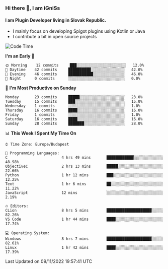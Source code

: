 ### Hi there 👋, I am iGniSs

#### I am Plugin Developer living in Slovak Republic.
- I mainly focus on developing Spigot plugins using Kotlin or Java
- I contribute a bit in open source projects

<!--START_SECTION:waka-->
![Code Time](http://img.shields.io/badge/Code%20Time-958%20hrs%2043%20mins-blue)

**I'm an Early 🐤** 

```text
🌞 Morning    12 commits     ███░░░░░░░░░░░░░░░░░░░░░░   12.0% 
🌆 Daytime    42 commits     ██████████░░░░░░░░░░░░░░░   42.0% 
🌃 Evening    46 commits     ███████████░░░░░░░░░░░░░░   46.0% 
🌙 Night      0 commits      ░░░░░░░░░░░░░░░░░░░░░░░░░   0.0%

```
📅 **I'm Most Productive on Sunday** 

```text
Monday       23 commits     █████░░░░░░░░░░░░░░░░░░░░   23.0% 
Tuesday      15 commits     ███░░░░░░░░░░░░░░░░░░░░░░   15.0% 
Wednesday    1 commits      ░░░░░░░░░░░░░░░░░░░░░░░░░   1.0% 
Thursday     16 commits     ████░░░░░░░░░░░░░░░░░░░░░   16.0% 
Friday       1 commits      ░░░░░░░░░░░░░░░░░░░░░░░░░   1.0% 
Saturday     16 commits     ████░░░░░░░░░░░░░░░░░░░░░   16.0% 
Sunday       28 commits     ███████░░░░░░░░░░░░░░░░░░   28.0%

```


📊 **This Week I Spent My Time On** 

```text
⌚︎ Time Zone: Europe/Budapest

💬 Programming Languages: 
C                        4 hrs 49 mins       ████████████░░░░░░░░░░░░░   48.98% 
ObjectiveC               2 hrs 13 mins       █████░░░░░░░░░░░░░░░░░░░░   22.66% 
Python                   1 hr 12 mins        ███░░░░░░░░░░░░░░░░░░░░░░   12.25% 
Text                     1 hr 6 mins         ██░░░░░░░░░░░░░░░░░░░░░░░   11.22% 
JavaScript               12 mins             ░░░░░░░░░░░░░░░░░░░░░░░░░   2.19%

🔥 Editors: 
CLion                    8 hrs 5 mins        ████████████████████░░░░░   82.26% 
VS Code                  1 hr 44 mins        ████░░░░░░░░░░░░░░░░░░░░░   17.74%

💻 Operating System: 
Windows                  8 hrs 7 mins        ████████████████████░░░░░   82.61% 
Linux                    1 hr 42 mins        ████░░░░░░░░░░░░░░░░░░░░░   17.39%

```


 Last Updated on 09/11/2022 19:57:41 UTC
<!--END_SECTION:waka-->